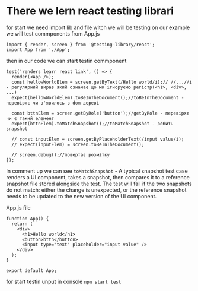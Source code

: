 # There we lern react testing librari
for start we need import lib and file witch we will be testing on our example we will test commponents from App.js
```
import { render, screen } from '@testing-library/react';
import App from './App';
```
then in our code we can start testin commponent

```
test('renders learn react link', () => {
  render(<App />);
  const hellowWorldElem = screen.getByText(/Hello world/i);// //...//i - регулярний вираз який означає що ми ігноруємо регістр(<h1>, <div>, ...)
  expect(hellowWorldElem).toBeInTheDocument();//toBeInTheDocument - перевіряє чи з'явилось в dom дереві

  const bttnElem = screen.getByRole('button');//getByRole - перевіряє чи є такий елемент
  expect(bttnElem).toMatchSnapshot();//toMatchSnapshot - робить snapshot

  // const inputElem = screen.getByPlaceholderText(/input value/i);
  // expect(inputElem) = screen.toBeInTheDocument();

  // screen.debug();//повертає розмітку
});
```

In comment up we can see ```toMatchSnapshot``` - A typical snapshot test case renders a UI component, takes a snapshot, then compares it to a reference snapshot file stored alongside the test. The test will fail if the two snapshots do not match: either the change is unexpected, or the reference snapshot needs to be updated to the new version of the UI component.

App.js file
```
function App() {
  return (
    <div>
      <h1>Hello world</h1>
      <button>bttn</button>
      <input type="text" placeholder="input value" />
    </div>
  );
}

export default App;
```

for start testin unput in console 
```npm start test```
